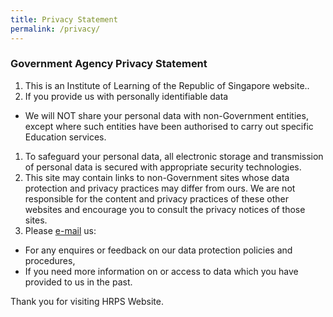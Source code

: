 ```yaml
---
title: Privacy Statement
permalink: /privacy/
---
```

### **Government Agency Privacy Statement**

1.  This is an Institute of Learning of the Republic of Singapore website..
2.  If you provide us with personally identifiable data

*   We will NOT share your personal data with non-Government entities, except where such entities have been authorised to carry out specific Education services.

1.  To safeguard your personal data, all electronic storage and transmission of personal data is secured with appropriate security technologies.
2.  This site may contain links to non-Government sites whose data protection and privacy practices may differ from ours. We are not responsible for the content and privacy practices of these other websites and encourage you to consult the privacy notices of those sites.
3.  Please [e-mail](mailto:horizon_ps@moe.edu.sg) us:

*   For any enquires or feedback on our data protection policies and procedures,
*   If you need more information on or access to data which you have provided to us in the past.

Thank you for visiting HRPS Website.